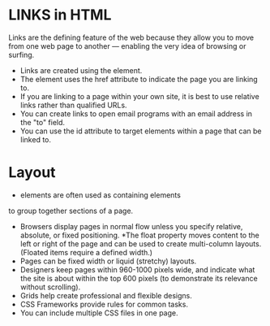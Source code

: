 # LINKS in HTML

Links are the defining feature of the web
because they allow you to move from
one web page to another — enabling the
very idea of browsing or surfing.
* Links are created using the <a> element.
* The <a> element uses the href attribute to indicate
the page you are linking to.
* If you are linking to a page within your own site, it is
best to use relative links rather than qualified URLs.
* You can create links to open email programs with an
email address in the "to" field.
* You can use the id attribute to target elements within
a page that can be linked to.

# Layout

* <div> elements are often used as containing elements
to group together sections of a page.
* Browsers display pages in normal flow unless you
specify relative, absolute, or fixed positioning.
*The float property moves content to the left or right
of the page and can be used to create multi-column
layouts. (Floated items require a defined width.)
* Pages can be fixed width or liquid (stretchy) layouts.
* Designers keep pages within 960-1000 pixels wide,
and indicate what the site is about within the top 600
pixels (to demonstrate its relevance without scrolling).
* Grids help create professional and flexible designs.
* CSS Frameworks provide rules for common tasks.
* You can include multiple CSS files in one page.
